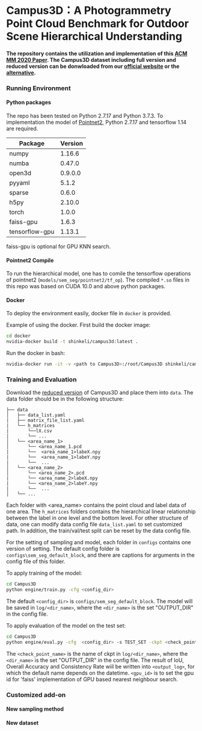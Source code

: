 # Campus3D：A Photogrammetry Point Cloud Benchmark for Outdoor Scene Hierarchical Understanding
#### The repository contains the utilization and implementation of this [ACM MM 2020 Paper](https://3d.dataset.site). The Campus3D dataset including full version and reduced version can be donwloaded from our [official website](https://3d.dataset.site) or the [alternative](https://3d.nus.app).

### Running Environment
#### Python packages
The repo has been tested on Python 2.7.17 and Python 3.7.3.
To implementation the model of [Pointnet2](https://github.com/charlesq34/pointnet2), Python 2.7.17 and tensorflow 1.14 are required. 

|  Package   | Version  |
|  ----  | ----  |
|numpy|1.16.6|
|numba|0.47.0|
|open3d|0.9.0.0|
|pyyaml|5.1.2|
|sparse|0.6.0|
|h5py|2.10.0|
|torch|1.0.0|
|faiss-gpu|1.6.3| 
|tensorflow-gpu|1.13.1|


faiss-gpu is optional for GPU KNN search. 

#### Pointnet2 Compile
To run the hierarchical model, one has to comile the tensorflow operations of pointnet2 (`models/sem_seg/pointnet2/tf_op`).
The compiled `*.so` files in this repo was based on CUDA 10.0 and above python packages.

#### Docker

To deploy the environment easily, docker file in `docker`  is provided.

Example of using the docker. First build the docker image:
```bash
cd docker
nvidia-docker build -t shinkeli/campus3d:latest .
```
Run the docker in bash:
```bash
nvidia-docker run -it -v <path to Campus3D>:/root/Campus3D shinkeli/campus3d:latest /bin/bash
```

### Training and Evaluation 
Download the [reduced version](https://3d.dataset.site) of Campus3D and place them into `data`. The data folder should be in the following structure:
```
├── data
│   ├── data_list.yaml
|   ├── matrix_file_list.yaml
|   └── h_matrices
|       └──lX.csv
|       └── ...
│   └── <area_name_1>
│       └── <area_name_1.pcd
|       └──  <area_name_1>labeX.npy
|       └──  <area_name_1>labeY.npy
|       └──  ...
│   └── <area_name_2>
│       └── <area_name_2>.pcd
|       └── <area_name_2>labeX.npy
|       └── <area_name_2>labeY.npy
|       └──  ...
│   └── ...
```
Each folder with <area_name> contains the point cloud and label data of one area. The `h_matrices` folders contains the hierarchical linear relationship between the label in one level and the bottom level. For other structure of data, one can modify data config file `data_list.yaml` to set customized path. In addition, the train/val/test split can be reset by the data config file.

For the setting of sampling and model, each folder in `configs` contains one version of setting. The default config folder is `configs\sem_seg_default_block`, and there are captions for arguments in the config file of this folder.

To apply training of the model:
```bash
cd Campus3D
python engine/train.py -cfg <config_dir>
```
The default `<config_dir>` is `configs/sem_seg_default_block`. The model will be saved in `log/<dir_name>`, where the `<dir_name>` is the set "OUTPUT_DIR" in the config file.


To apply evaluation of the model on the test set:
```bash
cd Campus3D
python engine/eval.py -cfg  <config_dir> -s TEST_SET -ckpt <check_point_name> -o <output_log> -gpu <gpu_id>
```
The `<check_point_name>` is the name of ckpt in `log/<dir_name>`, where the `<dir_name>` is the set "OUTPUT_DIR" in the config file. The result of IoU, Overall Accuracy and Consistency Rate wiil be written into `<output_log>`, for which the default name depends on the datetime. `<gpu_id>` is to set the gpu id for 'faiss' implementation of GPU based nearest neighbour search.
 
### Customized add-on
#### New sampling method
#### New dataset
